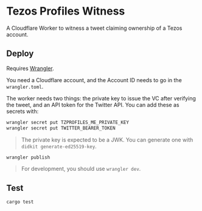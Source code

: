 # Tezos Profiles Witness

A Cloudflare Worker to witness a tweet claiming ownership of a Tezos account.

## Deploy

Requires [Wrangler](https://developers.cloudflare.com/workers/cli-wrangler/install-update#additional-installation-instructions).

You need a Cloudflare account, and the Account ID needs to go in 
the `wrangler.toml`.

The worker needs two things: the private key to issue the VC after verifying the
tweet, and an API token for the Twitter API. You can add these as secrets with:
```bash
wrangler secret put TZPROFILES_ME_PRIVATE_KEY
wrangler secret put TWITTER_BEARER_TOKEN
```
> The private key is expected to be a JWK. You can generate one with
> `didkit generate-ed25519-key`.

```bash
wrangler publish
```
> For development, you should use `wrangler dev`.

## Test
```bash
cargo test
```
